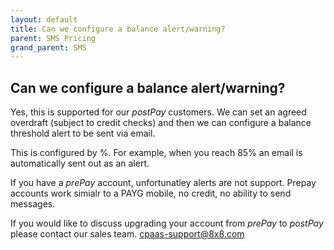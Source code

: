 ```yaml
---
layout: default
title: Can we configure a balance alert/warning?
parent: SMS Pricing
grand_parent: SMS
---
```


## Can we configure a balance alert/warning?

Yes, this is supported for our _postPay_ customers.  We can set an agreed overdraft (subject to credit checks) and then we can configure a balance threshold alert to be sent via email.

This is configured by %.  For example, when you reach 85% an email is automatically sent out as an alert.

If you have a _prePay_ account, unfortunatley alerts are not support.  Prepay accounts work simialr to a PAYG mobile, no credit, no ability to send messages.

If you would like to discuss upgrading your account from _prePay_ to _postPay_ please contact our sales team. [cpaas-support@8x8.com](mailto:cpaas-support@8x8.com)
